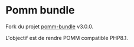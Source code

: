 # Pomm bundle

Fork du projet [pomm-bundle](https://github.com/pomm-project/pomm-bundle) v3.0.0.

L'objectif est de rendre POMM compatible PHP8.1.
